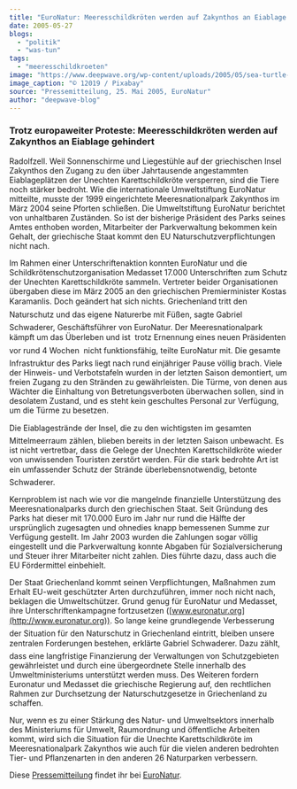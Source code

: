 ```yaml
---
title: "EuroNatur: Meeresschildkröten werden auf Zakynthos an Eiablage gehindert"
date: 2005-05-27
blogs: 
  - "politik"
  - "was-tun"
tags: 
  - "meeresschildkroeten"
image: "https://www.deepwave.org/wp-content/uploads/2005/05/sea-turtle-356125_1920.jpg"
image_caption: "© 12019 / Pixabay"
source: "Pressemitteilung, 25. Mai 2005, EuroNatur"
author: "deepwave-blog"
---
```


### Trotz europaweiter Proteste: Meeresschildkröten werden auf Zakynthos an Eiablage gehindert

Radolfzell. Weil Sonnenschirme und Liegestühle auf der griechischen Insel Zakynthos den Zugang zu den über Jahrtausende angestammten Eiablageplätzen der Unechten Karettschildkröte versperren, sind die Tiere noch stärker bedroht. Wie die internationale Umweltstiftung EuroNatur mitteilte, musste der 1999 eingerichtete Meeresnationalpark Zakynthos im März 2004 seine Pforten schließen. Die Umweltstiftung EuroNatur berichtet von unhaltbaren Zuständen. So ist der bisherige Präsident des Parks seines Amtes enthoben worden, Mitarbeiter der Parkverwaltung bekommen kein Gehalt, der griechische Staat kommt den EU Naturschutzverpflichtungen nicht nach.

Im Rahmen einer Unterschriftenaktion konnten EuroNatur und die Schildkrötenschutzorganisation Medasset 17.000 Unterschriften zum Schutz der Unechten Karettschildkröte sammeln. Vertreter beider Organisationen übergaben diese im März 2005 an den griechischen Premierminister Kostas Karamanlis. Doch geändert hat sich nichts. Griechenland tritt den Naturschutz und das eigene Naturerbe mit Füßen, sagte Gabriel Schwaderer, Geschäftsführer von EuroNatur. Der Meeresnationalpark kämpft um das Überleben und ist  trotz Ernennung eines neuen Präsidenten vor rund 4 Wochen  nicht funktionsfähig, teilte EuroNatur mit. Die gesamte Infrastruktur des Parks liegt nach rund einjähriger Pause völlig brach. Viele der Hinweis- und Verbotstafeln wurden in der letzten Saison demontiert, um freien Zugang zu den Stränden zu gewährleisten. Die Türme, von denen aus Wächter die Einhaltung von Betretungsverboten überwachen sollen, sind in desolatem Zustand, und es steht kein geschultes Personal zur Verfügung, um die Türme zu besetzen.

Die Eiablagestrände der Insel, die zu den wichtigsten im gesamten Mittelmeerraum zählen, blieben bereits in der letzten Saison unbewacht. Es ist nicht vertretbar, dass die Gelege der Unechten Karettschildkröte wieder von unwissenden Touristen zerstört werden. Für die stark bedrohte Art ist ein umfassender Schutz der Strände überlebensnotwendig, betonte Schwaderer.

Kernproblem ist nach wie vor die mangelnde finanzielle Unterstützung des Meeresnationalparks durch den griechischen Staat. Seit Gründung des Parks hat dieser mit 170.000 Euro im Jahr nur rund die Hälfte der ursprünglich zugesagten und ohnedies knapp bemessenen Summe zur Verfügung gestellt. Im Jahr 2003 wurden die Zahlungen sogar völlig eingestellt und die Parkverwaltung konnte Abgaben für Sozialversicherung und Steuer ihrer Mitarbeiter nicht zahlen. Dies führte dazu, dass auch die EU Fördermittel einbehielt.

Der Staat Griechenland kommt seinen Verpflichtungen, Maßnahmen zum Erhalt EU-weit geschützter Arten durchzuführen, immer noch nicht nach, beklagen die Umweltschützer. Grund genug für EuroNatur und Medasset, ihre Unterschriftenkampagne fortzusetzen ([www.euronatur.org](http://www.euronatur.org)). So lange keine grundlegende Verbesserung der Situation für den Naturschutz in Griechenland eintritt, bleiben unsere zentralen Forderungen bestehen, erklärte Gabriel Schwaderer. Dazu zählt, dass eine langfristige Finanzierung der Verwaltungen von Schutzgebieten gewährleistet und durch eine übergeordnete Stelle innerhalb des Umweltministeriums unterstützt werden muss. Des Weiteren fordern Euronatur und Medasset die griechische Regierung auf, den rechtlichen Rahmen zur Durchsetzung der Naturschutzgesetze in Griechenland zu schaffen.

Nur, wenn es zu einer Stärkung des Natur- und Umweltsektors innerhalb des Ministeriums für Umwelt, Raumordnung und öffentliche Arbeiten kommt, wird sich die Situation für die Unechte Karettschildkröte im Meeresnationalpark Zakynthos wie auch für die vielen anderen bedrohten Tier- und Pflanzenarten in den anderen 26 Naturparken verbessern.

Diese [Pressemitteilung](https://www.euronatur.org/ueber-euronatur/presse/pressemitteilungen/detail/news/naturdramen-auf-griechischer-urlauberinsel/) findet ihr bei [EuroNatur](https://www.euronatur.org/).
